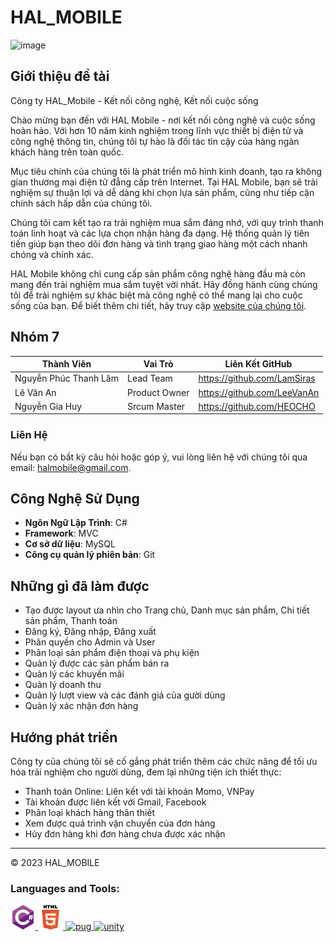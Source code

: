 # HAL_MOBILE

![image](https://github.com/LamSiras/Nhom7_QuanLyAppBanDienThoai_T6_Ca3/assets/144895092/bde47b4c-4a30-4a3e-92ac-704aac5394cd)

## Giới thiệu đề tài

Công ty HAL_Mobile - Kết nối công nghệ, Kết nối cuộc sống

 Chào mừng bạn đến với HAL Mobile - nơi kết nối công nghệ và cuộc sống hoàn hảo. Với hơn 10 năm kinh nghiệm trong lĩnh vực thiết bị điện tử và công nghệ thông tin, chúng tôi tự hào là đối tác tin cậy của hàng ngàn khách hàng trên toàn quốc.

Mục tiêu chính của chúng tôi là phát triển mô hình kinh doanh, tạo ra không gian thương mại điện tử đẳng cấp trên Internet. Tại HAL Mobile, bạn sẽ trải nghiệm sự thuận lợi và dễ dàng khi chọn lựa sản phẩm, cũng như tiếp cận chính sách hấp dẫn của chúng tôi.

Chúng tôi cam kết tạo ra trải nghiệm mua sắm đáng nhớ, với quy trình thanh toán linh hoạt và các lựa chọn nhận hàng đa dạng. Hệ thống quản lý tiên tiến giúp bạn theo dõi đơn hàng và tình trạng giao hàng một cách nhanh chóng và chính xác.

HAL Mobile không chỉ cung cấp sản phẩm công nghệ hàng đầu mà còn mang đến trải nghiệm mua sắm tuyệt vời nhất. Hãy đồng hành cùng chúng tôi để trải nghiệm sự khác biệt mà công nghệ có thể mang lại cho cuộc sống của bạn. Để biết thêm chi tiết, hãy truy cập [website của chúng tôi](http://www.halmobile.vn).


## Nhóm 7

| Thành Viên      | Vai Trò            | Liên Kết GitHub                   |
|-----------------|---------------------|----------------------------------|
| Nguyễn Phúc Thanh Lâm | Lead Team      | https://github.com/LamSiras     |
| Lê Văn An| Product Owner | https://github.com/LeeVanAn    |
| Nguyễn Gia Huy| Srcum Master           | https://github.com/HEOCHO     |


### Liên Hệ

Nếu bạn có bất kỳ câu hỏi hoặc góp ý, vui lòng liên hệ với chúng tôi qua email: [halmobile@gmail.com](mailto:te@example.com).

## Công Nghệ Sử Dụng

- **Ngôn Ngữ Lập Trình**: C#
- **Framework**: MVC
- **Cơ sở dữ liệu**: MySQL
- **Công cụ quản lý phiên bản**: Git
## Những gì đã làm được
- Tạo được layout ưa nhìn cho Trang chủ, Danh mục sản phẩm, Chi tiết sản phẩm, Thanh toán
- Đăng ký, Đăng nhập, Đăng xuất
- Phân quyền cho Admin và User
- Phân loại sản phẩm điện thoại và phụ kiện
- Quản lý được các sản phẩm bán ra
- Quản lý các khuyến mãi
- Quản lý doanh thu
- Quản lý lượt view và các đánh giá của gười dùng
- Quản lý xác nhận đơn hàng
## Hướng phát triển
 Công ty của chúng tôi sẽ cố gắng phát triển thêm các chức năng để tối ưu hóa trải nghiệm cho người dùng, đem lại những tiện ích thiết thực:
 - Thanh toán Online: Liên kết với tài khoản Momo, VNPay
 - Tài khoản được liên kết với Gmail, Facebook
 - Phân loại khách hàng thân thiết
 - Xem được quá trình vận chuyển của đơn hàng
 - Hủy đơn hàng khi đơn hàng chưa được xác nhận


---
© 2023 HAL_MOBILE

<h3 align="left">Languages and Tools:</h3>
<p align="left"> <a href="https://www.w3schools.com/cs/" target="_blank" rel="noreferrer"> <img src="https://raw.githubusercontent.com/devicons/devicon/master/icons/csharp/csharp-original.svg" alt="csharp" width="40" height="40"/> </a> <a href="https://www.w3.org/html/" target="_blank" rel="noreferrer"> <img src="https://raw.githubusercontent.com/devicons/devicon/master/icons/html5/html5-original-wordmark.svg" alt="html5" width="40" height="40"/> </a>  </a> <a href="https://pugjs.org" target="_blank" rel="noreferrer"> <img src="https://cdn.worldvectorlogo.com/logos/pug.svg" alt="pug" width="40" height="40"/> </a> <a href="https://unity.com/" target="_blank" rel="noreferrer"> <img src="https://www.vectorlogo.zone/logos/unity3d/unity3d-icon.svg" alt="unity" width="40" height="40"/> </a> </p>



